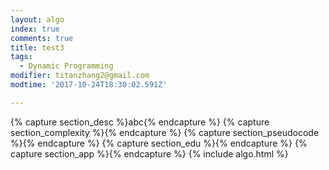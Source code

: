 ```yaml
---
layout: algo
index: true
comments: true
title: test3
tags:
  - Dynamic Programming
modifier: titanzhang2@gmail.com
modtime: '2017-10-24T18:30:02.591Z'

---
```

{% capture section_desc %}abc</html>{% endcapture %}
{% capture section_complexity %}{% endcapture %}
{% capture section_pseudocode %}{% endcapture %}
{% capture section_edu %}{% endcapture %}
{% capture section_app %}{% endcapture %}
{% include algo.html %}